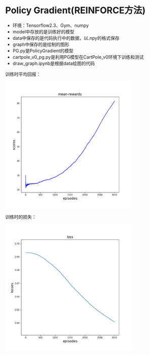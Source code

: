 # Policy Gradient(REINFORCE方法)

- 环境：Tensorflow2.3、Gym、numpy
- model中存放的是训练好的模型
- data中保存的是代码执行中的数据，以.npy的格式保存
- graph中保存的是绘制的图形
- PG.py是PolicyGradient的模型
- cartpole_v0_pg.py是利用PG模型在CartPole_v0环境下训练和测试
- draw_graph.ipynb是根据data绘图的代码

训练时平均回报：

<img src="graph/mean_rewards.png" width="400" height="400" />

训练时的损失：

<img src="graph/loss.png" width="400" height="400" />

